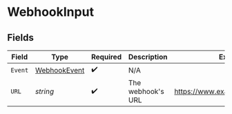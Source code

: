 # WebhookInput


## Fields

| Field                                               | Type                                                | Required                                            | Description                                         | Example                                             |
| --------------------------------------------------- | --------------------------------------------------- | --------------------------------------------------- | --------------------------------------------------- | --------------------------------------------------- |
| `Event`                                             | [WebhookEvent](../../models/shared/webhookevent.md) | :heavy_check_mark:                                  | N/A                                                 |                                                     |
| `URL`                                               | *string*                                            | :heavy_check_mark:                                  | The webhook's URL                                   | https://www.example.com/webhook                     |